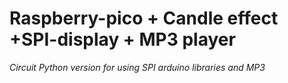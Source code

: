 # Raspberry-pico + Candle effect +SPI-display + MP3 player
_Circuit Python version for using SPI arduino libraries and MP3_
